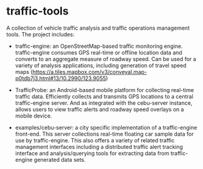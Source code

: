 traffic-tools
=============

A collection of vehicle traffic analysis and traffic operations management tools. The project includes:

* traffic-engine: an OpenStreetMap-based traffic monitoring engine. traffic-engine consumes GPS real-time or offline location data and converts to an aggregate measure of roadway speed. Can be used for a variety of analysis applications, including generation of travel speed maps (https://a.tiles.mapbox.com/v3/conveyal.map-p0tdb7j3.html#13/10.2990/123.9055)

* TrafficProbe: an Android-based mobile platform for collecting real-time traffic data.  Efficiently collects and transmits GPS locations to a central traffic-engine server. And as integrated with the cebu-server instance, allows users to view traffic alerts and roadway speed overlays on a mobile device.

* examples/cebu-server: a city specific implementation of a traffic-engine front-end. This server collections real-time floating car sample data for use by traffic-engine. This also offers a variety of related traffic management interfaces including a distributed traffic alert tracking interface and analysis/querying tools for extracting data from traffic-engine generated data sets.


